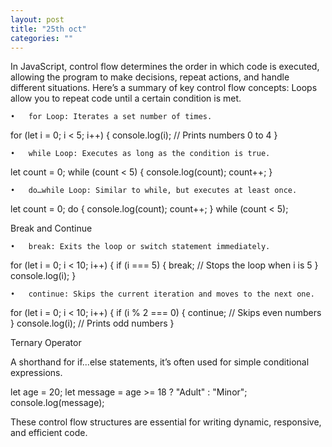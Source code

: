 ```yaml
---
layout: post
title: "25th oct"
categories: ""
---
```


In JavaScript, control flow determines the order in which code is executed, allowing the program to make decisions, repeat actions, and handle different situations. Here’s a summary of key control flow concepts:
Loops allow you to repeat code until a certain condition is met.

	•	for Loop: Iterates a set number of times.

for (let i = 0; i < 5; i++) {
  console.log(i); // Prints numbers 0 to 4
}


	•	while Loop: Executes as long as the condition is true.

let count = 0;
while (count < 5) {
  console.log(count);
  count++;
}


	•	do…while Loop: Similar to while, but executes at least once.

let count = 0;
do {
  console.log(count);
  count++;
} while (count < 5);



Break and Continue

	•	break: Exits the loop or switch statement immediately.

for (let i = 0; i < 10; i++) {
  if (i === 5) {
    break; // Stops the loop when i is 5
  }
  console.log(i);
}


	•	continue: Skips the current iteration and moves to the next one.

for (let i = 0; i < 10; i++) {
  if (i % 2 === 0) {
    continue; // Skips even numbers
  }
  console.log(i); // Prints odd numbers
}



 Ternary Operator

A shorthand for if...else statements, it’s often used for simple conditional expressions.

let age = 20;
let message = age >= 18 ? "Adult" : "Minor";
console.log(message);

These control flow structures are essential for writing dynamic, responsive, and efficient code.
